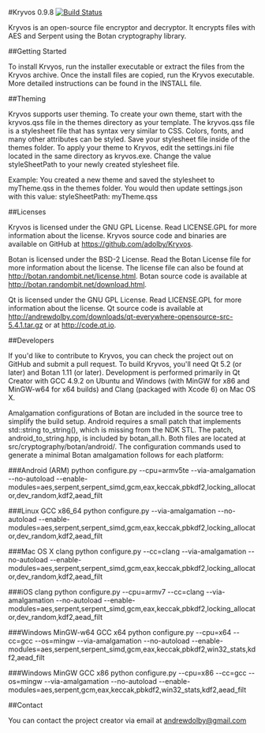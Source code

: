 #Kryvos 0.9.8 [![Build Status](http://162.244.31.87:8080/buildStatus/icon?job=Kryvos)](http://162.244.31.87:8080/job/Kryvos/)

Kryvos is an open-source file encryptor and decryptor. It encrypts files with AES and Serpent using the Botan cryptography library.

##Getting Started

To install Krvyos, run the installer executable or extract the files from the Kryvos archive. Once the install files are copied, run the Kryvos executable. More detailed instructions can be found in the INSTALL file.

##Theming

Kryvos supports user theming. To create your own theme, start with the kryvos.qss file in the themes directory as your template. The kryvos.qss file is a stylesheet file that has syntax very similar to CSS. Colors, fonts, and many other attributes can be styled. Save your stylesheet file inside of the themes folder. To apply your theme to Kryvos, edit the settings.ini file located in the same directory as kryvos.exe. Change the value styleSheetPath to your newly created stylesheet file.

Example: You created a new theme and saved the stylesheet to myTheme.qss in the themes folder. You would then update settings.json with this value: styleSheetPath: myTheme.qss

##Licenses

Kryvos is licensed under the GNU GPL License. Read LICENSE.GPL for more information about the license.
Kryvos source code and binaries are available on GitHub at https://github.com/adolby/Kryvos.

Botan is licensed under the BSD-2 License. Read the Botan License file for more information about the license. The license file can also be found at http://botan.randombit.net/license.html.
Botan source code is available at http://botan.randombit.net/download.html.

Qt is licensed under the GNU GPL License. Read LICENSE.GPL for more information about the license.
Qt source code is available at http://andrewdolby.com/downloads/qt-everywhere-opensource-src-5.4.1.tar.gz or at http://code.qt.io.

##Developers

If you'd like to contribute to Kryvos, you can check the project out on GitHub and submit a pull request. To build Kryvos, you'll need Qt 5.2 (or later) and Botan 1.11 (or later). Development is performed primarily in Qt Creator with GCC 4.9.2 on Ubuntu and Windows (with MinGW for x86 and MinGW-w64 for x64 builds) and Clang (packaged with Xcode 6) on Mac OS X.

Amalgamation configurations of Botan are included in the source tree to simplify the build setup. Android requires a small patch that implements std::string to_string(), which is missing from the NDK STL. The patch, android_to_string.hpp, is included by botan_all.h. Both files are located at src/cryptography/botan/android/. The configuration commands used to generate a minimal Botan amalgamation follows for each platform:

###Android (ARM)
python configure.py --cpu=armv5te --via-amalgamation --no-autoload --enable-modules=aes,serpent,serpent_simd,gcm,eax,keccak,pbkdf2,locking_allocator,dev_random,kdf2,aead_filt

###Linux GCC x86_64
python configure.py --via-amalgamation --no-autoload --enable-modules=aes,serpent,serpent_simd,gcm,eax,keccak,pbkdf2,locking_allocator,dev_random,kdf2,aead_filt

###Mac OS X clang
python configure.py --cc=clang --via-amalgamation --no-autoload --enable-modules=aes,serpent,serpent_simd,gcm,eax,keccak,pbkdf2,locking_allocator,dev_random,kdf2,aead_filt

###iOS clang
python configure.py --cpu=armv7 --cc=clang --via-amalgamation --no-autoload --enable-modules=aes,serpent,serpent_simd,gcm,eax,keccak,pbkdf2,locking_allocator,dev_random,kdf2,aead_filt

###Windows MinGW-w64 GCC x64
python configure.py --cpu=x64 --cc=gcc --os=mingw --via-amalgamation --no-autoload --enable-modules=aes,serpent,serpent_simd,gcm,eax,keccak,pbkdf2,win32_stats,kdf2,aead_filt

###Windows MinGW GCC x86
python configure.py --cpu=x86 --cc=gcc --os=mingw --via-amalgamation --no-autoload --enable-modules=aes,serpent,gcm,eax,keccak,pbkdf2,win32_stats,kdf2,aead_filt

##Contact

You can contact the project creator via email at andrewdolby@gmail.com
